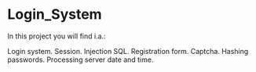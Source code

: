 # Login_System

In this project you will find i.a.:

Login system.
Session.
Injection SQL.
Registration form.
Captcha.
Hashing passwords.
Processing server date and time.


